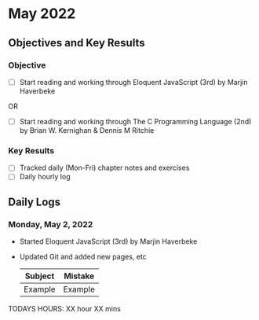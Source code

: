 # May 2022

## Objectives and Key Results

### Objective
- [ ] Start reading and working through Eloquent JavaScript (3rd) by Marjin Haverbeke

OR

- [ ] Start reading and working through The C Programming Language (2nd) by Brian W. Kernighan & Dennis M Ritchie

### Key Results
- [ ] Tracked daily (Mon-Fri) chapter notes and exercises
- [ ] Daily hourly log

<!--- ## Coursework Milestones 

### Assignments:
- FCC - Completed course sections:
  - Basic HTML & HTML 5
  - Basic CSS
  - Applied Visual Design - See code dump [here](https://github.com/mjll-codes/learning-tracker/tree/main/code-dump/applied-visual-design)
  - Applied Accessibility - See code dump [here](https://github.com/mjll-codes/learning-tracker/tree/main/code-dump/applied-accessibility)
  - Responsive Web Design Principles - See code dump [here](https://github.com/mjll-codes/learning-tracker/tree/main/code-dump/responsive-web-design-principles)
  - CSS Flexbox - See code dump [here](https://github.com/mjll-codes/learning-tracker/tree/main/code-dump/css-flex-box)
  - CSS Grid - See code dump [here](https://github.com/mjll-codes/learning-tracker/tree/main/code-dump/css-grid)

### Projects:
- HTML/CSS:
  - Tribute Page- [view on CodePen here](https://codepen.io/mjll-codes/pen/bGRjZyJ)
  - Survey Page - [view on CodePen here](https://codepen.io/mjll-codes/pen/XWgPYyo)
  - Product Landing Page - [view on CodePen here](https://codepen.io/mjll-codes/pen/xxraJWV)
  - Technical Documentation Page - [view on CodePen here](https://codepen.io/mjll-codes/pen/jOweGPr) (CSS styling borrowed from sample, more upskilling required)
  - Personal Portfolio Page - [view on CodePen here](https://codepen.io/mjll-codes/pen/dyRgxGW) 

### Certifications:
- FCC: Responsive Web Design - [see certification here](https://www.freecodecamp.org/certification/mjll/responsive-web-design) --->
  
## Daily Logs

### Monday, May 2, 2022
  - Started Eloquent JavaScript (3rd) by Marjin Haverbeke
  - Updated Git and added new pages, etc
    
    Subject | Mistake
    --- | ---
    Example | Example

    
 TODAYS HOURS:   XX hour  XX mins
